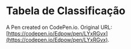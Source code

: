 # Tabela de Classificação

A Pen created on CodePen.io. Original URL: [https://codepen.io/Edpow/pen/LYxRGvx](https://codepen.io/Edpow/pen/LYxRGvx).


